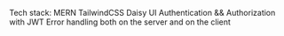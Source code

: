 Tech stack: MERN  TailwindCSS  Daisy UI
Authentication && Authorization with JWT
Error handling both on the server and on the client
